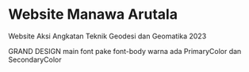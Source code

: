 # Website Manawa Arutala
Website Aksi Angkatan Teknik Geodesi dan Geomatika 2023

GRAND DESIGN
main font pake font-body
warna ada PrimaryColor dan SecondaryColor